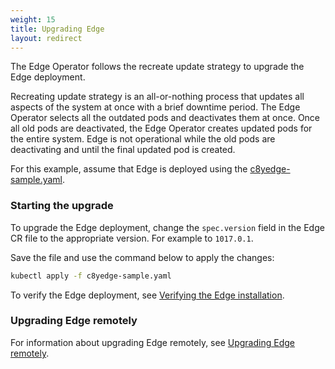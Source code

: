 ```yaml
---
weight: 15
title: Upgrading Edge
layout: redirect
---
```


The Edge Operator follows the recreate update strategy to upgrade the Edge deployment.

Recreating update strategy is an all-or-nothing process that updates all aspects of the system at once with a brief downtime period. The Edge Operator selects all the outdated pods and deactivates them at once. Once all old pods are deactivated, the Edge Operator creates updated pods for the entire system. Edge is not operational while the old pods are deactivating and until the final updated pod is created.

For this example, assume that Edge is deployed using the [c8yedge-sample.yaml](/files/edge-k8s/c8yedge-sample.yaml).

### Starting the upgrade

To upgrade the Edge deployment, change the `spec.version` field in the Edge CR file to the appropriate version. For example to `1017.0.1`.

Save the file and use the command below to apply the changes:

```bash
kubectl apply -f c8yedge-sample.yaml
```

To verify the Edge deployment, see [Verifying the Edge installation](/edge-k8s/installing-edge-on-k8/#verifying-the-edge-installation).

### Upgrading Edge remotely

For information about upgrading Edge remotely, see [Upgrading Edge remotely](/edge-k8s/k8-edge-connecting-edge-to-cloud/#k8-edge-upgrading-edge-remotely).
